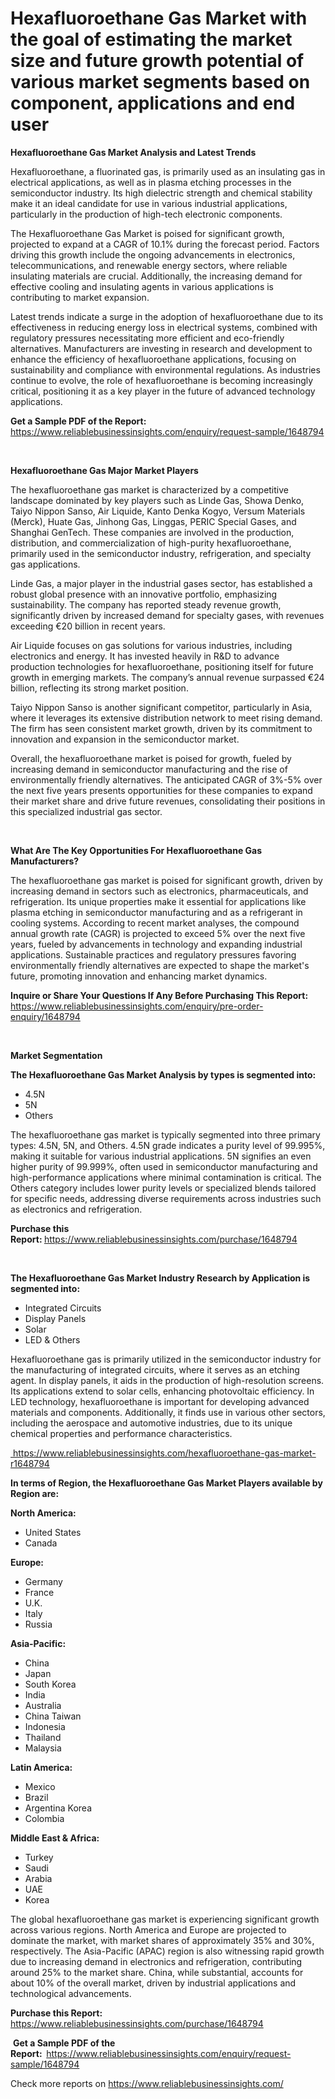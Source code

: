 <p><h1>Hexafluoroethane Gas Market with the goal of estimating the market size and future growth potential of various market segments based on component, applications and end user</h1></p><p><strong>Hexafluoroethane Gas Market Analysis and Latest Trends</strong></p>
<p><p>Hexafluoroethane, a fluorinated gas, is primarily used as an insulating gas in electrical applications, as well as in plasma etching processes in the semiconductor industry. Its high dielectric strength and chemical stability make it an ideal candidate for use in various industrial applications, particularly in the production of high-tech electronic components.</p><p>The Hexafluoroethane Gas Market is poised for significant growth, projected to expand at a CAGR of 10.1% during the forecast period. Factors driving this growth include the ongoing advancements in electronics, telecommunications, and renewable energy sectors, where reliable insulating materials are crucial. Additionally, the increasing demand for effective cooling and insulating agents in various applications is contributing to market expansion.</p><p>Latest trends indicate a surge in the adoption of hexafluoroethane due to its effectiveness in reducing energy loss in electrical systems, combined with regulatory pressures necessitating more efficient and eco-friendly alternatives. Manufacturers are investing in research and development to enhance the efficiency of hexafluoroethane applications, focusing on sustainability and compliance with environmental regulations. As industries continue to evolve, the role of hexafluoroethane is becoming increasingly critical, positioning it as a key player in the future of advanced technology applications.</p></p>
<p><strong>Get a Sample PDF of the Report:&nbsp;</strong> <a href="https://www.reliablebusinessinsights.com/enquiry/request-sample/1648794?utm_campaign=1117&utm_medium=2&utm_source=Github&utm_content=ia&utm_term=29122024&utm_id=hexafluoroethane-gas">https://www.reliablebusinessinsights.com/enquiry/request-sample/1648794</a></p>
<p>&nbsp;</p>
<p><strong>Hexafluoroethane Gas Major Market Players</strong></p>
<p><p>The hexafluoroethane gas market is characterized by a competitive landscape dominated by key players such as Linde Gas, Showa Denko, Taiyo Nippon Sanso, Air Liquide, Kanto Denka Kogyo, Versum Materials (Merck), Huate Gas, Jinhong Gas, Linggas, PERIC Special Gases, and Shanghai GenTech. These companies are involved in the production, distribution, and commercialization of high-purity hexafluoroethane, primarily used in the semiconductor industry, refrigeration, and specialty gas applications.</p><p>Linde Gas, a major player in the industrial gases sector, has established a robust global presence with an innovative portfolio, emphasizing sustainability. The company has reported steady revenue growth, significantly driven by increased demand for specialty gases, with revenues exceeding €20 billion in recent years. </p><p>Air Liquide focuses on gas solutions for various industries, including electronics and energy. It has invested heavily in R&D to advance production technologies for hexafluoroethane, positioning itself for future growth in emerging markets. The company’s annual revenue surpassed €24 billion, reflecting its strong market position.</p><p>Taiyo Nippon Sanso is another significant competitor, particularly in Asia, where it leverages its extensive distribution network to meet rising demand. The firm has seen consistent market growth, driven by its commitment to innovation and expansion in the semiconductor market.</p><p>Overall, the hexafluoroethane market is poised for growth, fueled by increasing demand in semiconductor manufacturing and the rise of environmentally friendly alternatives. The anticipated CAGR of 3%-5% over the next five years presents opportunities for these companies to expand their market share and drive future revenues, consolidating their positions in this specialized industrial gas sector.</p></p>
<p>&nbsp;</p>
<p><strong>What Are The Key Opportunities For Hexafluoroethane Gas Manufacturers?</strong></p>
<p><p>The hexafluoroethane gas market is poised for significant growth, driven by increasing demand in sectors such as electronics, pharmaceuticals, and refrigeration. Its unique properties make it essential for applications like plasma etching in semiconductor manufacturing and as a refrigerant in cooling systems. According to recent market analyses, the compound annual growth rate (CAGR) is projected to exceed 5% over the next five years, fueled by advancements in technology and expanding industrial applications. Sustainable practices and regulatory pressures favoring environmentally friendly alternatives are expected to shape the market's future, promoting innovation and enhancing market dynamics.</p></p>
<p><strong>Inquire or Share Your Questions If Any Before Purchasing This Report:</strong> <a href="https://www.reliablebusinessinsights.com/enquiry/pre-order-enquiry/1648794?utm_campaign=1117&utm_medium=2&utm_source=Github&utm_content=ia&utm_term=29122024&utm_id=hexafluoroethane-gas">https://www.reliablebusinessinsights.com/enquiry/pre-order-enquiry/1648794</a></p>
<p>&nbsp;</p>
<p><strong>Market Segmentation</strong></p>
<p><strong>The Hexafluoroethane Gas Market Analysis by types is segmented into:</strong></p>
<p><ul><li>4.5N</li><li>5N</li><li>Others</li></ul></p>
<p><p>The hexafluoroethane gas market is typically segmented into three primary types: 4.5N, 5N, and Others. 4.5N grade indicates a purity level of 99.995%, making it suitable for various industrial applications. 5N signifies an even higher purity of 99.999%, often used in semiconductor manufacturing and high-performance applications where minimal contamination is critical. The Others category includes lower purity levels or specialized blends tailored for specific needs, addressing diverse requirements across industries such as electronics and refrigeration.</p></p>
<p><strong>Purchase this Report:&nbsp;</strong><a href="https://www.reliablebusinessinsights.com/purchase/1648794?utm_campaign=1117&utm_medium=2&utm_source=Github&utm_content=ia&utm_term=29122024&utm_id=hexafluoroethane-gas">https://www.reliablebusinessinsights.com/purchase/1648794</a></p>
<p>&nbsp;</p>
<p><strong>The Hexafluoroethane Gas Market Industry Research by Application is segmented into:</strong></p>
<p><ul><li>Integrated Circuits</li><li>Display Panels</li><li>Solar</li><li>LED & Others</li></ul></p>
<p><p>Hexafluoroethane gas is primarily utilized in the semiconductor industry for the manufacturing of integrated circuits, where it serves as an etching agent. In display panels, it aids in the production of high-resolution screens. Its applications extend to solar cells, enhancing photovoltaic efficiency. In LED technology, hexafluoroethane is important for developing advanced materials and components. Additionally, it finds use in various other sectors, including the aerospace and automotive industries, due to its unique chemical properties and performance characteristics.</p></p>
<p><a href="https://www.reliablebusinessinsights.com/hexafluoroethane-gas-market-r1648794?utm_campaign=1117&utm_medium=2&utm_source=Github&utm_content=ia&utm_term=29122024&utm_id=hexafluoroethane-gas">&nbsp;https://www.reliablebusinessinsights.com/hexafluoroethane-gas-market-r1648794</a></p>
<p><strong>In terms of Region, the Hexafluoroethane Gas Market Players available by Region are:</strong></p>
<p>
    <p> <strong> North America: </strong>
        <ul>
            <li>United States</li>
            <li>Canada</li>
        </ul>
        </p> 
    <p> <strong> Europe: </strong>
        <ul>
            <li>Germany</li>
            <li>France</li>
            <li>U.K.</li>
            <li>Italy</li>
            <li>Russia</li>
        </ul>
        </p> 
    <p> <strong> Asia-Pacific: </strong>
        <ul>
            <li>China</li>
            <li>Japan</li>
            <li>South Korea</li>
            <li>India</li>
            <li>Australia</li>
            <li>China Taiwan</li>
            <li>Indonesia</li>
            <li>Thailand</li>
            <li>Malaysia</li>
        </ul>
        </p> 
    <p> <strong> Latin America: </strong>
        <ul>
            <li>Mexico</li>
            <li>Brazil</li>
            <li>Argentina Korea</li>
            <li>Colombia</li>
        </ul>
        </p> 
    <p> <strong> Middle East & Africa: </strong>
        <ul>
            <li>Turkey</li>
            <li>Saudi</li>
            <li>Arabia</li>
            <li>UAE</li>
            <li>Korea</li>
        </ul>
    </p>
    </p>
<p><p>The global hexafluoroethane gas market is experiencing significant growth across various regions. North America and Europe are projected to dominate the market, with market shares of approximately 35% and 30%, respectively. The Asia-Pacific (APAC) region is also witnessing rapid growth due to increasing demand in electronics and refrigeration, contributing around 25% to the market share. China, while substantial, accounts for about 10% of the overall market, driven by industrial applications and technological advancements.</p></p>
<p><strong>Purchase this Report: </strong><a href="https://www.reliablebusinessinsights.com/purchase/1648794?utm_campaign=1117&utm_medium=2&utm_source=Github&utm_content=ia&utm_term=29122024&utm_id=hexafluoroethane-gas">https://www.reliablebusinessinsights.com/purchase/1648794</a></p>
<p>&nbsp;<strong>Get a Sample PDF of the Report:&nbsp;&nbsp;</strong><a href="https://www.reliablebusinessinsights.com/enquiry/request-sample/1648794?utm_campaign=1117&utm_medium=2&utm_source=Github&utm_content=ia&utm_term=29122024&utm_id=hexafluoroethane-gas">https://www.reliablebusinessinsights.com/enquiry/request-sample/1648794</a></p>
<p><strong></strong></p>
<p>Check more reports on <a href="https://www.reliablebusinessinsights.com/?utm_campaign=1117&utm_medium=2&utm_source=Github&utm_content=ia&utm_term=29122024&utm_id=hexafluoroethane-gas">https://www.reliablebusinessinsights.com/</a></p>
